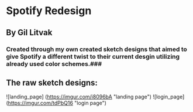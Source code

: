 
# Spotify Redesign
## By Gil Litvak


### Created through my own created sketch designs that aimed to give Spotify a different twist to their current desgin utilizing already used color schemes.###


## The raw sketch designs:

![landing_page] (https://imgur.com/i8096bA "landing page")
![login_page] (https://imgur.com/tdPbQ16 "login page")
